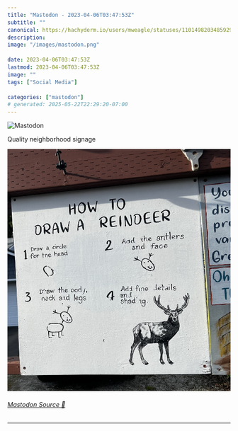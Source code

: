 ```yaml
---
title: "Mastodon - 2023-04-06T03:47:53Z"
subtitle: ""
canonical: https://hachyderm.io/users/mweagle/statuses/110149820348592985
description:
image: "/images/mastodon.png"

date: 2023-04-06T03:47:53Z
lastmod: 2023-04-06T03:47:53Z
image: ""
tags: ["Social Media"]

categories: ["mastodon"]
# generated: 2025-05-22T22:29:20-07:00
---
```

![Mastodon](/images/mastodon.png)

<p>Quality neighborhood signage</p>

![Homemade sign that has a four step process of how to draw a reindeer, where the first three steps are only drawing circles and the last step is captioned with “add fine detail and shading” which is all of the work. ](d83dde0b17a305e1.jpeg)

###### [Mastodon Source 🐘](https://hachyderm.io/@mweagle/110149820348592985)

___
